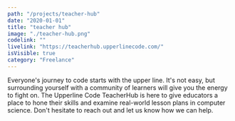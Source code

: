 ```yaml
---
path: "/projects/teacher-hub"
date: "2020-01-01"
title: "teacher hub"
image: "./teacher-hub.png"
codelink: ""
livelink: "https://teacherhub.upperlinecode.com/"
isVisible: true
category: "Freelance"
---
```


Everyone's journey to code starts with the upper line. It's not easy, but surrounding yourself with a community of learners will give you the energy to fight on.
The Upperline Code TeacherHub is here to give educators a place to hone their skills and examine real-world lesson plans in computer science. Don't hesitate to reach out and let us know how we can help.